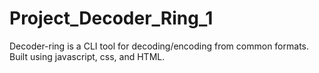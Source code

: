 # Project_Decoder_Ring_1
Decoder-ring is a CLI tool for decoding/encoding from common formats. Built using javascript, css, and HTML.
